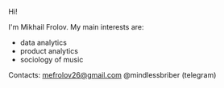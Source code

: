 Hi! 

I'm Mikhail Frolov. My main interests are:
- data analytics
- product analytics
- sociology of music

Contacts: 
mefrolov26@gmail.com
@mindlessbriber (telegram)

<!---
mefrolov/mefrolov is a ✨ special ✨ repository because its `README.md` (this file) appears on your GitHub profile.
You can click the Preview link to take a look at your changes.
--->
